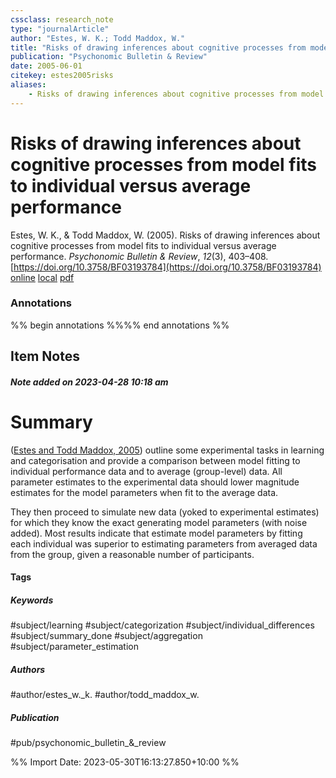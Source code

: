 ```yaml
---
cssclass: research_note
type: "journalArticle"
author: "Estes, W. K.; Todd Maddox, W."
title: "Risks of drawing inferences about cognitive processes from model fits to individual versus average performance"
publication: "Psychonomic Bulletin & Review"
date: 2005-06-01
citekey: estes2005risks
aliases: 
    - Risks of drawing inferences about cognitive processes from model fits to individual versus average performance
---
```


# Risks of drawing inferences about cognitive processes from model fits to individual versus average performance

Estes, W. K., & Todd Maddox, W. (2005). Risks of drawing inferences about cognitive processes from model fits to individual versus average performance. _Psychonomic Bulletin & Review_, _12_(3), 403–408. [https://doi.org/10.3758/BF03193784](https://doi.org/10.3758/BF03193784)
[online](http://zotero.org/users/local/kZl3QdXV/items/SASEZSTH) [local](zotero://select/library/items/SASEZSTH) [pdf](file:///home/gjc216/Zotero/storage/J6A732NG/Estes%20and%20Todd%20Maddox%20-%202005%20-%20Risks%20of%20drawing%20inferences%20about%20cognitive%20proces.pdf)
 

 
### Annotations
%% begin annotations %%%% end annotations %%

## Item Notes

##### Note added on 2023-04-28 10:18 am

# Summary

([Estes and Todd Maddox, 2005](zotero://select/library/items/SASEZSTH)) outline some experimental tasks in learning and categorisation and provide a comparison between model fitting to individual performance data and to average (group-level) data. All parameter estimates to the experimental data should lower magnitude estimates for the model parameters when fit to the average data.

They then proceed to simulate new data (yoked to experimental estimates) for which they know the exact generating model parameters (with noise added). Most results indicate that estimate model parameters by fitting each individual was superior to estimating parameters from averaged data from the group, given a reasonable number of participants.

#### Tags

##### Keywords

#subject/learning #subject/categorization #subject/individual_differences #subject/summary_done #subject/aggregation #subject/parameter_estimation

##### Authors

#author/estes_w._k. #author/todd_maddox_w.

##### Publication

#pub/psychonomic_bulletin_&_review


%% Import Date: 2023-05-30T16:13:27.850+10:00 %%
